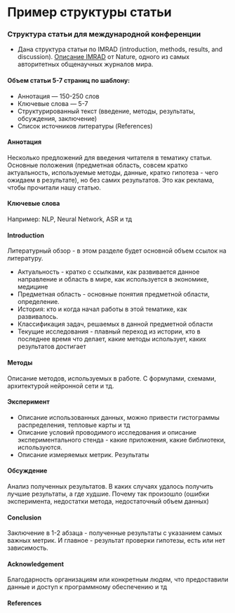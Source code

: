 # Пример структуры статьи

### Структура статьи для международной конференции 

- Дана структура статьи по IMRAD (introduction, methods, results, and discussion). [Описание IMRAD](https://www.nature.com/scitable/topicpage/scientific-papers-13815490/) от Nature, одного из самых авторитетных общенаучных журналов мира. 

#### Объем статьи 5-7 страниц по шаблону:
- Аннотация — 150-250 слов
- Ключевые слова — 5-7
- Структурированный текст (введение, методы, результаты, обсуждения, заключение)
- Список источников литературы (References)

#### Аннотация
Несколько предложений для введения читателя в тематику статьи. Основные положения (предметная область, совсем кратко актуальность, используемые методы, данные, кратко гипотеза - чего ожидаем в результате), но без самих результатов. Это как реклама, чтобы прочитали нашу статью.

#### Ключевые слова
Например: NLP, Neural Network, ASR и тд

#### Introduction
Литературный обзор - в этом разделе будет основной объем ссылок на литературу.
- Актуальность - кратко с ссылками, как развивается данное направление и область в мире, как используется в экономике, медицине
- Предметная область - основные понятия предметной области, определение.
- История: кто и когда начал работы в этой тематике, как развивалось.
- Классификация задач, решаемых в данной предметной области
- Текущие исследования - плавный переход из истории, кто в последнее время что делает, какие методы использует, каких результатов достигает

#### Методы
Описание методов, используемых в работе. С формулами, схемами, архитектурой нейронной сети и тд.

#### Эксперимент
- Описание использованных данных, можно привести гистограммы распределения, тепловые карты и тд
- Описание условий проводимого исследования и описание экспериментального стенда - какие приложения, какие библиотеки, используются.
- Описание измеряемых метрик. Результаты

#### Обсуждение
Анализ полученных результатов. В каких случаях удалось получить лучшие результаты, а где худшие. Почему так произошло (ошибки эксперимента, недостатки метода, недостаточный объем данных)

#### Conclusion
Заключение в 1-2 абзаца - полученные результаты с указанием самых важных метрик. И главное - результат проверки гипотезы, есть или нет зависимость.

#### Acknowledgement
Благодарность организациям или конкретным людям, что предоставили данные и доступ к программному обеспечению и тд

#### References


